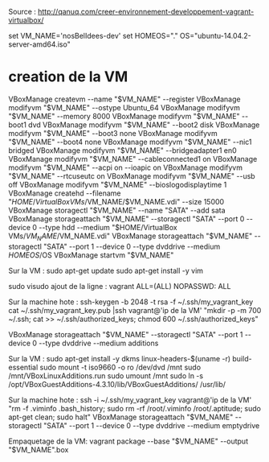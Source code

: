 Source : http://qanuq.com/creer-environnement-developpement-vagrant-virtualbox/

set VM_NAME='nosBelIdees-dev'
set HOMEOS="."
OS="ubuntu-14.04.2-server-amd64.iso"

# creation de la VM
VBoxManage createvm --name "$VM_NAME" --register
VBoxManage modifyvm "$VM_NAME" --ostype Ubuntu_64
VBoxManage modifyvm "$VM_NAME" --memory 8000
VBoxManage modifyvm "$VM_NAME" --boot1 dvd
VBoxManage modifyvm "$VM_NAME" --boot2 disk
VBoxManage modifyvm "$VM_NAME" --boot3 none
VBoxManage modifyvm "$VM_NAME" --boot4 none
VBoxManage modifyvm "$VM_NAME" --nic1 bridged
VBoxManage modifyvm "$VM_NAME" --bridgeadapter1 en0
VBoxManage modifyvm "$VM_NAME" --cableconnected1 on
VBoxManage modifyvm "$VM_NAME" --acpi on --ioapic on
VBoxManage modifyvm "$VM_NAME" --rtcuseutc on
VBoxManage modifyvm "$VM_NAME" --usb off
VBoxManage modifyvm "$VM_NAME" --bioslogodisplaytime 1
VBoxManage createhd --filename "$HOME/VirtualBox VMs/$VM_NAME/$VM_NAME.vdi" --size 15000
VBoxManage storagectl "$VM_NAME" --name "SATA" --add sata
VBoxManage storageattach "$VM_NAME" --storagectl "SATA" --port 0 --device 0 --type hdd --medium "$HOME/VirtualBox VMs/$VM_NAME/$VM_NAME.vdi"
VBoxManage storageattach "$VM_NAME" --storagectl "SATA" --port 1 --device 0 --type dvddrive --medium $HOMEOS/$OS
VBoxManage startvm "$VM_NAME"

Sur la VM :
sudo apt-get update
sudo apt-get install -y vim




sudo visudo
ajout de la ligne :
vagrant ALL=(ALL) NOPASSWD: ALL

Sur la machine hote :
ssh-keygen -b 2048 -t rsa -f ~/.ssh/my_vagrant_key
cat ~/.ssh/my_vagrant_key.pub |ssh vagrant@'ip de la VM' "mkdir -p -m 700 ~/.ssh; cat >> ~/.ssh/authorized_keys; chmod 600 ~/.ssh/authorized_keys"

VBoxManage storageattach "$VM_NAME" --storagectl "SATA" --port 1 --device 0 --type dvddrive --medium additions

Sur la VM :
sudo apt-get install -y dkms linux-headers-$(uname -r) build-essential
sudo mount -t iso9660 -o ro /dev/dvd /mnt
sudo /mnt/VBoxLinuxAdditions.run
sudo umount /mnt
sudo ln -s /opt/VBoxGuestAdditions-4.3.10/lib/VBoxGuestAdditions/ /usr/lib/

Sur la machine hote :
ssh -i ~/.ssh/my_vagrant_key vagrant@'ip de la VM' "rm -f .viminfo .bash_history; sudo rm -rf /root/.viminfo /root/.aptitude; sudo apt-get clean; sudo halt"
VBoxManage storageattach "$VM_NAME" --storagectl "SATA" --port 1 --device 0 --type dvddrive --medium emptydrive

Empaquetage de la VM:
vagrant package --base "$VM_NAME" --output "$VM_NAME".box


